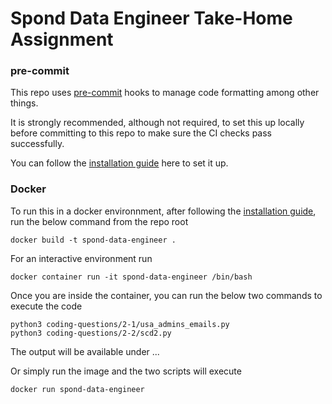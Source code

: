 # Spond Data Engineer Take-Home Assignment

### pre-commit
This repo uses [pre-commit](https://pre-commit.com/) hooks to manage code formatting among other things.

It is strongly recommended, although not required, to set this up locally before committing to this repo to make sure the CI checks pass successfully.

You can follow the [installation guide](https://pre-commit.com/#installation) here to set it up.

### Docker
To run this in a docker environnment, after following the [installation guide](https://docs.docker.com/engine/install/), run the below command from the repo root

```commandline
docker build -t spond-data-engineer .
```

For an interactive environment run
```commandline
docker container run -it spond-data-engineer /bin/bash
```

Once you are inside the container, you can run the below two commands to execute the code
```commandline
python3 coding-questions/2-1/usa_admins_emails.py
python3 coding-questions/2-2/scd2.py
```
[//]: # (TODO: Add paths)
The output will be available under ...

Or simply run the image and the two scripts will execute
```commandline
docker run spond-data-engineer
```
